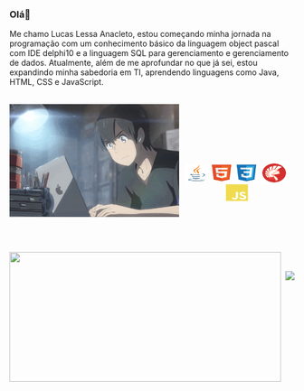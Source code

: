 ### Olá👋
Me chamo Lucas Lessa Anacleto, estou começando minha jornada na programação com um conhecimento básico da linguagem object pascal com IDE delphi10 e a linguagem SQL para gerenciamento e gerenciamento de dados. Atualmente, além de me aprofundar no que já sei, estou expandindo minha sabedoria em TI, aprendendo linguagens como Java, HTML, CSS e JavaScript.
<br>
<br>  
<!--
**LucasLessaAnacleto/LucasLessaAnacleto** is a ✨ _special_ ✨ repository because its `README.md` (this file) appears on your GitHub profile.

Here are some ideas to get you started:

- 🔭 I’m currently working on ...
- 🌱 I’m currently learning ...
- 👯 I’m looking to collaborate on ...
- 🤔 I’m looking for help with ...
- 💬 Ask me about ...
- 📫 How to reach me: ...
- 😄 Pronouns: ...
- ⚡ Fun fact: ...
-->
<div  align="center"> 
    <img align="left" height="200" width="300" src="https://github.com/LucasLessaAnacleto/LucasLessaAnacleto/blob/main/utils/programmer.gif">
  <br><br><br><br><br><br>
    <!-- <img align="left" height="250" alt="coding-time" src="code.gif"> --> 
    <img align="center" height="30" width="40" alt="java-icon" src="https://github.com/LucasLessaAnacleto/LucasLessaAnacleto/blob/main/utils/java-icon.svg">
    <img align="center" height="30" width="40" alt="html-icon" src="https://raw.githubusercontent.com/devicons/devicon/master/icons/html5/html5-original.svg">
    <img align="center" height="30" width="40" alt="css-icon" src="https://raw.githubusercontent.com/devicons/devicon/master/icons/css3/css3-original.svg">
    <img align="center" height="40" width="50" alt="delphi-icon" src="https://github.com/LucasLessaAnacleto/LucasLessaAnacleto/blob/main/utils/delphi-icon.svg">
    <img align="center" height="30" width="40" alt="js-icon"  src="https://raw.githubusercontent.com/devicons/devicon/master/icons/javascript/javascript-plain.svg">
  </div>
  <h1></h1>
  <br><br><br>
  <div align="center"> 
  <img  align="left" height="230em" width="480em" src="https://github-readme-stats.vercel.app/api?username=LucasLessaAnacleto&show_icons=true&theme=transparent&include_all_commits=true&count_private=true">
  <br><br>
  <img align="right" height="150em" src="https://github-readme-stats.vercel.app/api/top-langs/?username=LucasLessaAnacleto&layout=compact&langs_count=16&theme=transparent">  
</div>
<br><br>
  
<!--![Snake animation](https://github.com/LucasLessaAnacleto/LucasLessaAnacleto/blob/output/github-contribution-grid-snake.svg)-->


